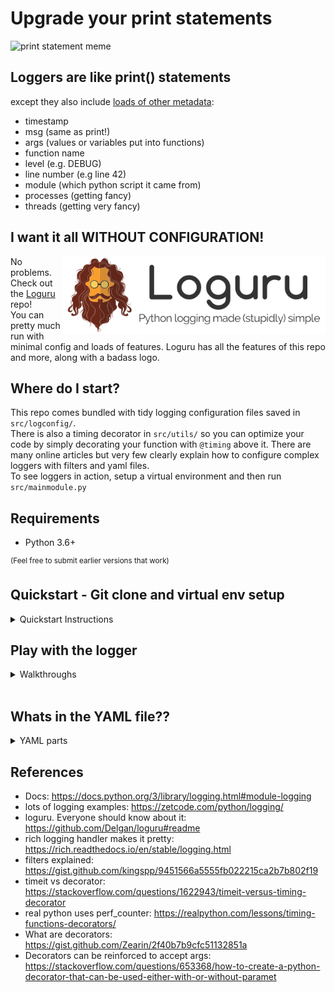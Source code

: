 # Upgrade your print statements

<p align="centre">
<img src="./docs/morpheus.jpg" alt="print statement meme" width="700">
</p>


## Loggers are like print() statements
except they also include [loads of other metadata](https://docs.python.org/3/library/logging.html#logrecord-attributes):

* timestamp
* msg (same as print!)
* args (values or variables put into functions)
* function name
* level (e.g. DEBUG)
* line number (e.g line 42)
* module (which python script it came from)
* processes (getting fancy)
* threads (getting very fancy)

## I want it all WITHOUT CONFIGURATION!

<p> 
<img src="./docs/Loguru.png" alt="loguru logo" width="420" align="right">
</p>

No problems. Check out the [Loguru](https://github.com/Delgan/loguru) repo!<br />
You can pretty much run with minimal config and loads of features. Loguru has all the features of this repo and more, along with a badass logo.


## Where do I start?

This repo comes bundled with tidy logging configuration files saved in `src/logconfig/`.<br />
There is also a timing decorator in `src/utils/` so you can optimize your code by simply decorating your function with `@timing` above it. There are many online articles but very few clearly explain how to configure complex loggers with filters and yaml files. 
<br />
To see loggers in action, setup a virtual environment and then run `src/mainmodule.py`

## Requirements

 * Python 3.6+

<sup>(Feel free to submit earlier versions that work)</sup>

## Quickstart - Git clone and virtual env setup

<details>
<summary>Quickstart Instructions</summary>

--- 
<br>

## Windows using powershell or CMD

Create virtual env with pip + venv.<br>
`cd` to your home directory and copy-paste each line or the entire code block below into powershell or CMD:

```powershell
git clone https://github.com/izzley/loggerexamples
cd loggerexamples\
py -0p # Optional: check your version and python path
py -m venv .venv
.venv\Scripts\activate
pip install --upgrade pip
pip install -r requirements.txt

# run main script
python .\src\main_module.py
```

## Linux/Mac

```sh
cd /to/clone/location
git clone https://github.com/izzley/loggerexamples
cd loggerexamples/
python3 -m venv .venv
source .venv/bin/activate
pip install --upgrade pip
pip install -r requirements.txt
```

If your relative imports aren't working, create `.pth' and add the 
parent folder/s to the file:

```
$ echo $(pwd) >> .venv/lib/python3.8/site-packages/my_p_ext.pth
```

</details>

## Play with the logger

<details>
<summary>Walkthroughs</summary>

--- 
<br>

@TODO add list of suggestions to inspect
### Try changing the __main__ logger level from `main_module.py`
The __main__ logger is first setup from `main_module.py`.
Notice how the level is set to `DEBUG`?<br> 
<p align="centre">
<img src="./docs/01loggerlevelchange.png" alt="logger level change" width="700">
</p> <br> 

* Run `main_module.py` with this DEBUG setting and take a look at `src/logconfig/root.log`.<br>
* Now change the level to `WARNING` and spot the difference in `src/logconfig/root.log`. Remember this is the `__main__` logger. Notice any changes?<br> 
<p align="centre">
<img src="./docs/02loggerrootcompare.png" alt="logger level change" width="700">
</p>  <br> 

* Notice everything from `__main__` is greater or equal to `WARNING`? The logs running from `other_module.py` are still showing because we haven't changed its log level. Go ahead and change the loglevel in `other_module.py` to `CRITICAL` and spot the difference.

</details>
<br>

## Whats in the YAML file??

<details>
<summary>YAML parts</summary>

--- 
<br>

In short, the `conf.YAML` file contains all of the instructions for how the logger should behave. Below breaks down the conf yaml file into its parts:
### formatters


```json
formatters:
    standard:
        format: "%(asctime)s %(levelname)s - [%(filename)s: line %(lineno)s] - %(funcName)s - %(message)s"
```

Take this logger for example:
```{python}
def funccalc(n):
    logger.debug("something executed")
    for _ in range(n):
        i = 0
    return
```

The output reflects the yaml file format settings:

```bash
2021-11-21 15:43:47,689 DEBUG - [module01.py: line 17] - funccalc - something executed
```


### loggers
@TODO describe root loggers and their inheritance
```json
root:
  level: DEBUG
  handlers: [console, debug_file_handler, info_file_handler, warn_file_handler, error_file_handler, critical_file_handler, root_file_handler]
```

<p align="center">
  <img src="./docs/rootlogger.png" alt="root logger yaml" width="800">
</p>

### handlers
@TODO describe handlers and how they redirect bytes

### filters
@TODO describe how filters only allow bytes to handlers if a condition is true. reference filter classes in logconfig.py


</details>

## References
* Docs: https://docs.python.org/3/library/logging.html#module-logging
* lots of logging examples: https://zetcode.com/python/logging/
* loguru. Everyone should know about it: https://github.com/Delgan/loguru#readme
* rich logging handler makes it pretty: https://rich.readthedocs.io/en/stable/logging.html
* filters explained: https://gist.github.com/kingspp/9451566a5555fb022215ca2b7b802f19
* timeit vs decorator: https://stackoverflow.com/questions/1622943/timeit-versus-timing-decorator
* real python uses perf_counter: https://realpython.com/lessons/timing-functions-decorators/
* What are decorators: https://gist.github.com/Zearin/2f40b7b9cfc51132851a
* Decorators can be reinforced to accept args: https://stackoverflow.com/questions/653368/how-to-create-a-python-decorator-that-can-be-used-either-with-or-without-paramet

